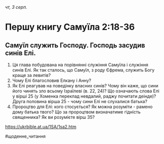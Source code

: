 
_чт, 3 серп._

# Першу книгу Самуїла 2:18-36

## Самуїл служить Господу. Господь засудив синів Елі.
1. Ця глава побудована на порівнянні служіння Самуїла і служіння синів Елі. Як так сталось, що Самуїл, з роду Єфрема, служить Богу краще за левитів?
1. Чому Елі благословив Елкану і Анну?
2. Як Елі реагував на поведінку власних синів? Чому він каже, що сини його чинять зло всьому Ізраїлеві (в. 22, 24)? Що означають слова Елі у вірші 25 (у Хоменка переклад невдалий, раджу почитати деінде)? Друга половина вірша 25 - чому сини Елі не слухалися батька?
3. Пророцтво для Елі: кого стосується? Як можна розуміти - рамено дому батька твого? Що за пророцтвом визначатиме гідність священника? Як ви розумієте вірш 35?

https://ukrbible.at.ua/1SA/1sa2.htm 

#щоденне_читання
